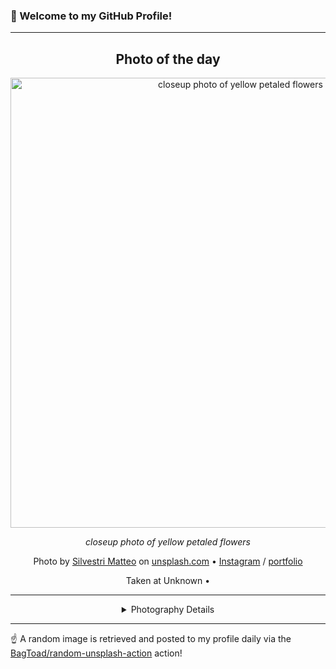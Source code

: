 ### 👋 Welcome to my GitHub Profile!

----
<div align="center">

## Photo of the day
  
  <a href="https://unsplash.com/photos/closeup-photo-of-yellow-petaled-flowers-6-C0VRsagUw"><img width="720" src="https://images.unsplash.com/reserve/HgZuGu3gSD6db21T3lxm_San%20Zenone.jpg?crop=entropy&cs=tinysrgb&fit=max&fm=jpg&ixid=M3w1OTQ0OTd8MHwxfHJhbmRvbXx8fHx8fHx8fDE3NDE1MDA0NTd8&ixlib=rb-4.0.3&q=80&w=1080" alt="closeup photo of yellow petaled flowers"></a>
  
  <em>closeup photo of yellow petaled flowers</em>
  
  <em></em>

  Photo by [Silvestri Matteo](http://www.matteosilvestri.it/) on [unsplash.com](https://unsplash.com/) • [Instagram](https://instagram.com/matteo_madeo) / [portfolio](http://www.matteosilvestri.it/)
  
  Taken at Unknown • 
  
  ---
  
<details>
<summary>Photography Details</summary>
  
| Parameter     | Value |
| ------------- | ----- |
| Camera Model  | NIKON D800 |
| Exposure Time | 1/400 |
| Aperture      | 4.0 |
| Focal Length  | 160.0 |
| ISO           | 250 |
| Location      | Unknown (null) |
| Coordinates   | Latitude null, Longitude null |

</details>

</div>

----

☝️ A random image is retrieved and posted to my profile daily via the [BagToad/random-unsplash-action](https://github.com/BagToad/random-unsplash-action) action!
